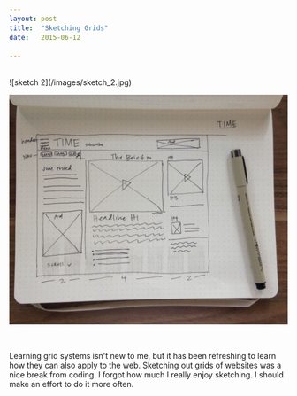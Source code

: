 ```yaml
---
layout: post
title:  "Sketching Grids"
date:   2015-06-12 

---
```

<br/>
![sketch 2](/images/sketch_2.jpg)

![sketch 1](/images/sketch_1.jpg)

<br/>

Learning grid systems isn't new to me, but it has been refreshing to learn how they can also apply to the web. 
Sketching out grids of websites was a nice break from coding. I forgot how much I really enjoy sketching. 
I should make an effort to do it more often. 
